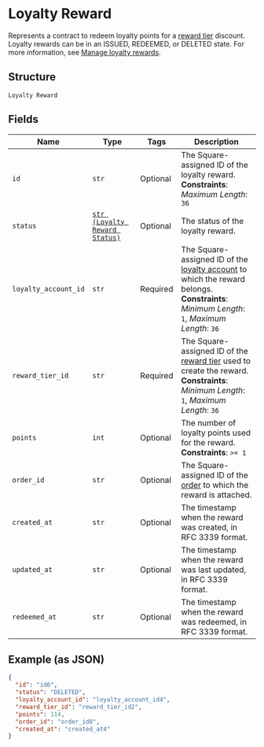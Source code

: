 
# Loyalty Reward

Represents a contract to redeem loyalty points for a [reward tier](../../doc/models/loyalty-program-reward-tier.md) discount. Loyalty rewards can be in an ISSUED, REDEEMED, or DELETED state.
For more information, see [Manage loyalty rewards](https://developer.squareup.com/docs/loyalty-api/loyalty-rewards).

## Structure

`Loyalty Reward`

## Fields

| Name | Type | Tags | Description |
|  --- | --- | --- | --- |
| `id` | `str` | Optional | The Square-assigned ID of the loyalty reward.<br>**Constraints**: *Maximum Length*: `36` |
| `status` | [`str (Loyalty Reward Status)`](../../doc/models/loyalty-reward-status.md) | Optional | The status of the loyalty reward. |
| `loyalty_account_id` | `str` | Required | The Square-assigned ID of the [loyalty account](entity:LoyaltyAccount) to which the reward belongs.<br>**Constraints**: *Minimum Length*: `1`, *Maximum Length*: `36` |
| `reward_tier_id` | `str` | Required | The Square-assigned ID of the [reward tier](entity:LoyaltyProgramRewardTier) used to create the reward.<br>**Constraints**: *Minimum Length*: `1`, *Maximum Length*: `36` |
| `points` | `int` | Optional | The number of loyalty points used for the reward.<br>**Constraints**: `>= 1` |
| `order_id` | `str` | Optional | The Square-assigned ID of the [order](entity:Order) to which the reward is attached. |
| `created_at` | `str` | Optional | The timestamp when the reward was created, in RFC 3339 format. |
| `updated_at` | `str` | Optional | The timestamp when the reward was last updated, in RFC 3339 format. |
| `redeemed_at` | `str` | Optional | The timestamp when the reward was redeemed, in RFC 3339 format. |

## Example (as JSON)

```json
{
  "id": "id6",
  "status": "DELETED",
  "loyalty_account_id": "loyalty_account_id4",
  "reward_tier_id": "reward_tier_id2",
  "points": 114,
  "order_id": "order_id0",
  "created_at": "created_at4"
}
```

